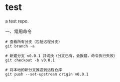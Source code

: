 # test

a test repo.

一、常用命令

```
# 查看所有分支（包括远程分支）
git branch -a
```

```
# 新建分支 v0.0.1 并切换（分支已有，会报错，命令执行失败）
git checkout -b v0.0.1
```

```
# 将本地的新分支推送到远程仓库
git push --set-upstream origin v0.0.1
```
